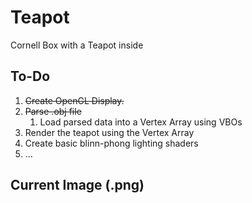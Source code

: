# Teapot
Cornell Box with a Teapot inside

## To-Do
1. ~~Create OpenGL Display.~~
2. ~~Parse .obj file~~
   1. Load parsed data into a Vertex Array using VBOs
3. Render the teapot using the Vertex Array
4. Create basic blinn-phong lighting shaders
5. ...

## Current Image (.png)
